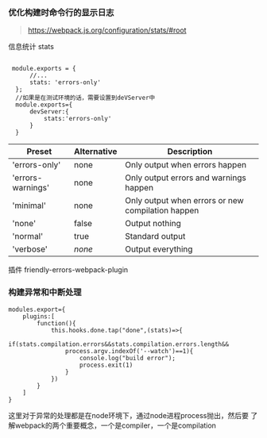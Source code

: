 ### 优化构建时命令行的显示日志

> https://webpack.js.org/configuration/stats/#root

信息统计 stats
  ```
   
   module.exports = {
        //...
        stats: 'errors-only'
    };
    //如果是在测试环境的话，需要设置到deVServer中
    module.exports={
        devServer:{
			stats:'errors-only'
        }
    }
  ```

  

| Preset            | Alternative | Description                                       |
| ----------------- | ----------- | ------------------------------------------------- |
| 'errors-only'     | none        | Only output when errors happen                    |
| 'errors-warnings' | none        | Only output errors and warnings happen            |
| 'minimal'         | none        | Only output when errors or new compilation happen |
| 'none'            | false       | Output nothing                                    |
| 'normal'          | true        | Standard output                                   |
| 'verbose'         | *none*      | Output everything                                 |

  插件 friendly-errors-webpack-plugin

  ### 构建异常和中断处理
```
modules.export={
    plugins:[
        function(){
            this.hooks.done.tap("done",(stats)=>{
                if(stats.compilation.errors&&stats.compilation.errors.length&&
                process.argv.indexOf('--watch')==1){
                    console.log("build error");
                    process.exit(1)
                }
            })
        }
    ]
}
```
这里对于异常的处理都是在node环境下，通过node进程process抛出，然后要
了解webpack的两个重要概念，一个是compiler，一个是compilation